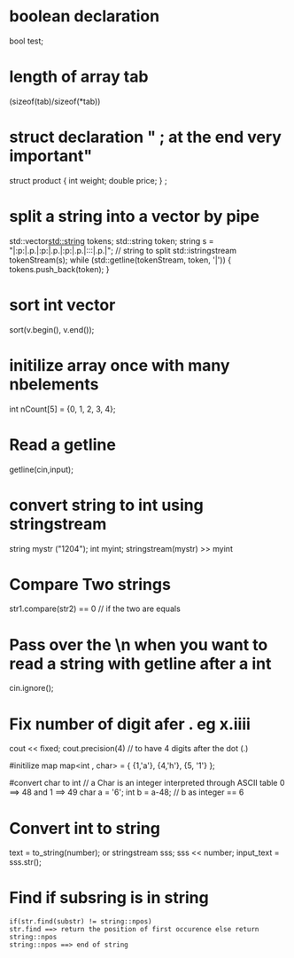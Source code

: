 # boolean declaration
bool test;

# length of array tab
(sizeof(tab)/sizeof(*tab))

# struct declaration " ; at the end very important"
struct product {
  int weight;
  double price;
} ;

 # split a string into a vector  by pipe
 std::vector<std::string> tokens;
 std::string token;
 string s = "|:p:|.p.|:p:|.p.|:p:|.p.|:::|.p.|"; // string to split
 std::istringstream tokenStream(s);
 while (std::getline(tokenStream, token, '|'))
 {
    tokens.push_back(token);
 }

 # sort int vector
 sort(v.begin(), v.end());

 # initilize array once with many nbelements
 int nCount[5] = {0, 1, 2, 3, 4};

 # Read a getline
 getline(cin,input);

 # convert string to int using stringstream
  string mystr ("1204");
  int myint;
  stringstream(mystr) >> myint

# Compare Two strings
  str1.compare(str2) == 0 // if the two are equals

# Pass over the \n when you want to read a string with getline after a int
 cin.ignore();

# Fix number of digit afer . eg x.iiii
  cout << fixed;
  cout.precision(4) // to have 4 digits after the dot (.)

#initilize map
  map<int , char> = { {1,'a'}, {4,'h'}, {5, '1'} };

#convert char to int
// a Char is an integer  interpreted through ASCII table 0 ==> 48 and 1 ==> 49
  char a = '6';
  int b = a-48; // b as integer == 6

# Convert int to string
  text = to_string(number);
  or
  stringstream sss;
  sss << number;
  input_text = sss.str();

# Find if subsring is in string
    if(str.find(substr) != string::npos)
    str.find ==> return the position of first occurence else return string::npos
    string::npos ==> end of string

